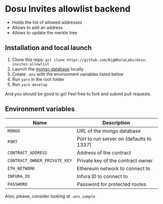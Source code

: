 # Dosu Invites allowlist backend

- Holds the list of allowed addresses
- Allows to add an address
- Allows to update the merkle tree

## Installation and local launch

1. Clone this repo: `git clone https://github.com/BigWhaleLabs/dosu-invites-allowlist`
2. Launch the [mongo database](https://www.mongodb.com/) locally
3. Create `.env` with the environment variables listed below
4. Run `yarn` in the root folder
5. Run `yarn develop`

And you should be good to go! Feel free to fork and submit pull requests.

## Environment variables

| Name                         | Description                              |
| ---------------------------- | ---------------------------------------- |
| `MONGO`                      | URL of the mongo database                |
| `PORT`                       | Port to run server on (defaults to 1337) |
| `CONTRACT_ADDRESS`           | Address of the contract                  |
| `CONTRACT_OWNER_PRIVATE_KEY` | Private key of the contract owner        |
| `ETH_NETWORK`                | Ethereum network to connect to           |
| `INFURA_ID`                  | Infura ID to connect to                  |
| `PASSWORD`                   | Password for protected routes            |

Also, please, consider looking at `.env.sample`.
